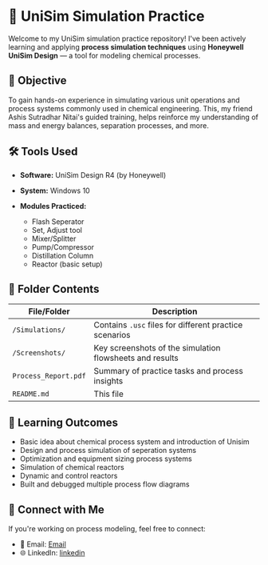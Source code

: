 # 🧪 UniSim Simulation Practice

Welcome to my UniSim simulation practice repository!
I've been actively learning and applying **process simulation techniques** using **Honeywell UniSim Design** — a tool for modeling chemical processes.

## 📌 Objective

To gain hands-on experience in simulating various unit operations and process systems commonly used in chemical engineering. This, my friend Ashis Sutradhar Nitai's guided training, helps reinforce my understanding of mass and energy balances, separation processes, and more.

## 🛠️ Tools Used

* **Software:** UniSim Design R4 (by Honeywell)
* **System:** Windows 10
* **Modules Practiced:**

  * Flash Seperator
  * Set, Adjust tool
  * Mixer/Splitter
  * Pump/Compressor
  * Distillation Column
  * Reactor (basic setup)

## 📂 Folder Contents

| File/Folder          | Description                                              |
| -------------------- | -------------------------------------------------------- |
| `/Simulations/`      | Contains `.usc` files for different practice scenarios   |
| `/Screenshots/`      | Key screenshots of the simulation flowsheets and results |
| `Process_Report.pdf` | Summary of practice tasks and process insights           |
| `README.md`          | This file                                                |

## 🎯 Learning Outcomes

* Basic idea about chemical process system and introduction of Unisim
* Design and process simulation of seperation systems
* Optimization and equipment sizing process systems
* Simulation of chemical reactors
* Dynamic and control reactors
* Built and debugged multiple process flow diagrams

## 🔗 Connect with Me

If you're working on process modeling, feel free to connect:

* 📧 Email: [Email](dipumalitha.com)
* 🌐 LinkedIn: [linkedin](https://www.linkedin.com/in/dipu-acce/)
